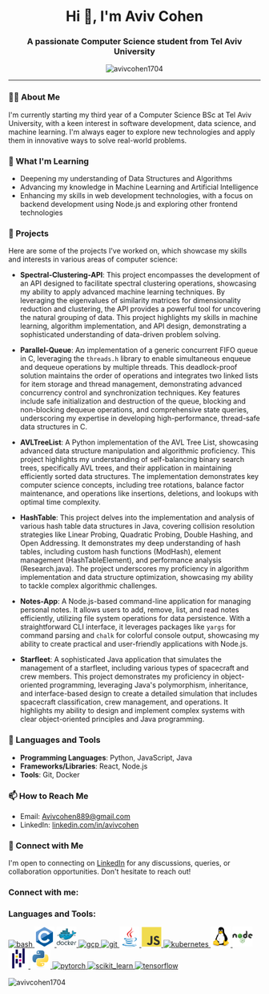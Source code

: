 <h1 align="center">Hi 👋, I'm Aviv Cohen</h1>
<h3 align="center">A passionate Computer Science student from Tel Aviv University</h3>

<p align="center">
  <img src="https://komarev.com/ghpvc/?username=avivcohen1704&label=Profile%20views&color=0e75b6&style=flat" alt="avivcohen1704" />
</p>

---

### 🙋‍♂️ About Me
I'm currently starting my third year of a Computer Science BSc at Tel Aviv University, with a keen interest in software development, data science, and machine learning. I'm always eager to explore new technologies and apply them in innovative ways to solve real-world problems.

### 🌱 What I'm Learning
- Deepening my understanding of Data Structures and Algorithms
- Advancing my knowledge in Machine Learning and Artificial Intelligence
- Enhancing my skills in web development technologies, with a focus on backend development using Node.js and exploring other frontend technologies

### 🚀 Projects
Here are some of the projects I've worked on, which showcase my skills and interests in various areas of computer science:

- **Spectral-Clustering-API**: This project encompasses the development of an API designed to facilitate spectral clustering operations, showcasing my ability to apply advanced machine learning techniques. By leveraging the eigenvalues of similarity matrices for dimensionality reduction and clustering, the API provides a powerful tool for uncovering the natural grouping of data. This project highlights my skills in machine learning, algorithm implementation, and API design, demonstrating a sophisticated understanding of data-driven problem solving.

- **Parallel-Queue**: Aמ implementation of a generic concurrent FIFO queue in C, leveraging the `threads.h` library to enable simultaneous enqueue and dequeue operations by multiple threads. This deadlock-proof solution maintains the order of operations and integrates two linked lists for item storage and thread management, demonstrating advanced concurrency control and synchronization techniques. Key features include safe initialization and destruction of the queue, blocking and non-blocking dequeue operations, and comprehensive state queries, underscoring my expertise in developing high-performance, thread-safe data structures in C.

- **AVLTreeList**: A Python implementation of the AVL Tree List, showcasing advanced data structure manipulation and algorithmic proficiency. This project highlights my understanding of self-balancing binary search trees, specifically AVL trees, and their application in maintaining efficiently sorted data structures. The implementation demonstrates key computer science concepts, including tree rotations, balance factor maintenance, and operations like insertions, deletions, and lookups with optimal time complexity.

- **HashTable**: This project delves into the implementation and analysis of various hash table data structures in Java, covering collision resolution strategies like Linear Probing, Quadratic Probing, Double Hashing, and Open Addressing. It demonstrates my deep understanding of hash tables, including custom hash functions (ModHash), element management (HashTableElement), and performance analysis (Research.java). The project underscores my proficiency in algorithm implementation and data structure optimization, showcasing my ability to tackle complex algorithmic challenges.

- **Notes-App**: A Node.js-based command-line application for managing personal notes. It allows users to add, remove, list, and read notes efficiently, utilizing file system operations for data persistence. With a straightforward CLI interface, it leverages packages like `yargs` for command parsing and `chalk` for colorful console output, showcasing my ability to create practical and user-friendly applications with Node.js.
 
- **Starfleet**: A sophisticated Java application that simulates the management of a starfleet, including various types of spacecraft and crew members. This project demonstrates my proficiency in object-oriented programming, leveraging Java's polymorphism, inheritance, and interface-based design to create a detailed simulation that includes spacecraft classification, crew management, and operations. It highlights my ability to design and implement complex systems with clear object-oriented principles and Java programming.

### 🔧 Languages and Tools
- **Programming Languages**: Python, JavaScript, Java
- **Frameworks/Libraries**: React, Node.js
- **Tools**: Git, Docker

### 📫 How to Reach Me
- Email: Avivcohen889@gmail.com
- LinkedIn: [linkedin.com/in/avivcohen](#)

### 👥 Connect with Me
I'm open to connecting on [LinkedIn](#) for any discussions, queries, or collaboration opportunities. Don't hesitate to reach out!

<h3 align="left">Connect with me:</h3>
<p align="left">
</p>

<h3 align="left">Languages and Tools:</h3>
<p align="left"> <a href="https://www.gnu.org/software/bash/" target="_blank" rel="noreferrer"> <img src="https://www.vectorlogo.zone/logos/gnu_bash/gnu_bash-icon.svg" alt="bash" width="40" height="40"/> </a> <a href="https://www.cprogramming.com/" target="_blank" rel="noreferrer"> <img src="https://raw.githubusercontent.com/devicons/devicon/master/icons/c/c-original.svg" alt="c" width="40" height="40"/> </a> <a href="https://www.docker.com/" target="_blank" rel="noreferrer"> <img src="https://raw.githubusercontent.com/devicons/devicon/master/icons/docker/docker-original-wordmark.svg" alt="docker" width="40" height="40"/> </a> <a href="https://cloud.google.com" target="_blank" rel="noreferrer"> <img src="https://www.vectorlogo.zone/logos/google_cloud/google_cloud-icon.svg" alt="gcp" width="40" height="40"/> </a> <a href="https://git-scm.com/" target="_blank" rel="noreferrer"> <img src="https://www.vectorlogo.zone/logos/git-scm/git-scm-icon.svg" alt="git" width="40" height="40"/> </a> <a href="https://www.java.com" target="_blank" rel="noreferrer"> <img src="https://raw.githubusercontent.com/devicons/devicon/master/icons/java/java-original.svg" alt="java" width="40" height="40"/> </a> <a href="https://developer.mozilla.org/en-US/docs/Web/JavaScript" target="_blank" rel="noreferrer"> <img src="https://raw.githubusercontent.com/devicons/devicon/master/icons/javascript/javascript-original.svg" alt="javascript" width="40" height="40"/> </a> <a href="https://kubernetes.io" target="_blank" rel="noreferrer"> <img src="https://www.vectorlogo.zone/logos/kubernetes/kubernetes-icon.svg" alt="kubernetes" width="40" height="40"/> </a> <a href="https://www.linux.org/" target="_blank" rel="noreferrer"> <img src="https://raw.githubusercontent.com/devicons/devicon/master/icons/linux/linux-original.svg" alt="linux" width="40" height="40"/> </a> <a href="https://nodejs.org" target="_blank" rel="noreferrer"> <img src="https://raw.githubusercontent.com/devicons/devicon/master/icons/nodejs/nodejs-original-wordmark.svg" alt="nodejs" width="40" height="40"/> </a> <a href="https://pandas.pydata.org/" target="_blank" rel="noreferrer"> <img src="https://raw.githubusercontent.com/devicons/devicon/2ae2a900d2f041da66e950e4d48052658d850630/icons/pandas/pandas-original.svg" alt="pandas" width="40" height="40"/> </a> <a href="https://www.python.org" target="_blank" rel="noreferrer"> <img src="https://raw.githubusercontent.com/devicons/devicon/master/icons/python/python-original.svg" alt="python" width="40" height="40"/> </a> <a href="https://pytorch.org/" target="_blank" rel="noreferrer"> <img src="https://www.vectorlogo.zone/logos/pytorch/pytorch-icon.svg" alt="pytorch" width="40" height="40"/> </a> <a href="https://scikit-learn.org/" target="_blank" rel="noreferrer"> <img src="https://upload.wikimedia.org/wikipedia/commons/0/05/Scikit_learn_logo_small.svg" alt="scikit_learn" width="40" height="40"/> </a> <a href="https://www.tensorflow.org" target="_blank" rel="noreferrer"> <img src="https://www.vectorlogo.zone/logos/tensorflow/tensorflow-icon.svg" alt="tensorflow" width="40" height="40"/> </a> </p>

<p><img align="center" src="https://github-readme-stats.vercel.app/api/top-langs?username=avivcohen1704&show_icons=true&theme=dark&title_color=93d581&locale=en&layout=compact" alt="avivcohen1704" /></p>
